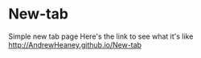 New-tab
=======
Simple new tab page 
Here's the link to see what it's like http://AndrewHeaney.github.io/New-tab
